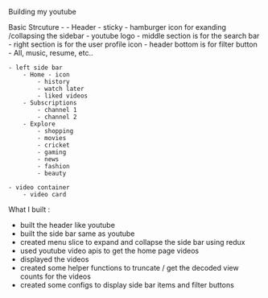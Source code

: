 Building my youtube 


Basic Strcuture - 
    - Header
        - sticky
        - hamburger icon for exanding /collapsing the sidebar
        - youtube logo
        - middle section is for the search bar
        - right section is for the user profile icon
        - header bottom is for filter button - All, music, resume, etc..


    - left side bar
        - Home - icon
            - history
            - watch later
            - liked videos
        - Subscriptions 
            - channel 1
            - channel 2
        - Explore
            - shopping
            - movies
            - cricket
            - gaming
            - news
            - fashion
            - beauty

    - video container
        - video card
        

What I built :

 - built the header like youtube
 - built the side bar same as youtube
 - created menu slice to expand and collapse the side bar using redux
 - used youtube video apis to get the home page videos
 - displayed the videos
 - created some helper functions to truncate / get the decoded view counts for the videos
 - created some configs to display side bar items and filter buttons
 


